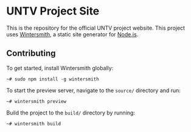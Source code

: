 UNTV Project Site
=================

This is the repository for the official UNTV project website. This project uses 
[Wintersmith](http://wintersmith.io/), a static site generator for 
[Node.js](http://nodejs.org/).

## Contributing

To get started, install Wintersmith globally:

```
~# sudo npm install -g wintersmith
```

To start the preview server, navigate to the `source/` directory and run:

```
~# wintersmith preview
```

Build the project to the `build/` directory by running:

```
~# wintersmith build
```